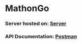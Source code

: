 # MathonGo

### Server hosted on: [Server](https://mathongo-gs9y.onrender.com)
### API Documentation: [Postman](https://www.postman.com/neelxdxd/workspace/development/collection/31972654-2750be2c-55c8-4e7e-90b5-67b3d2492b72?action=share&creator=31972654&active-environment=31972654-f1e454bd-2edc-4fc1-ab83-13464f066eae)
